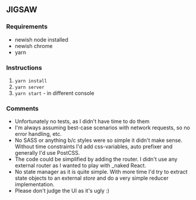 ## JIGSAW

### Requirements
- newish node installed
- newish chrome
- yarn

### Instructions

1. `yarn install`
2. `yarn server`
2. `yarn start` - in different console

### Comments
- Unfortunately no tests, as I didn't have time to do them
- I'm always assuming best-case scenarios with network requests, so no error handling, etc.
- No SASS or anything b/c styles were so simple it didn't make sense. Without time constraints I'd add css-variables, auto prefixer and generally I'd use PostCSS.
- The code could be simplified by adding the router. I didn't use any external router as I wanted to play with _naked React. 
- No state manager as it is quite simple. With more time I'd try to extract state objects to an external _store_ and do a very simple reducer implementation.
- Please don't judge the UI as it's ugly :)
